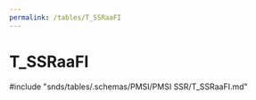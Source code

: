 ```yaml
---
permalink: /tables/T_SSRaaFI
---
```

# T\_SSRaaFI
<!-- SPDX-License-Identifier: MPL-2.0 -->

<!-- ATTENTION : Ne pas supprimer ou modifier la ligne ci-dessous -->
#include "snds/tables/.schemas/PMSI/PMSI SSR/T_SSRaaFI.md"
<!-- ATTENTION : Ne pas supprimer ou modifier la ligne ci-dessus -->
